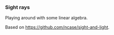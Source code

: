 ### Sight rays

Playing around with some linear algebra.

Based on https://github.com/ncase/sight-and-light.
